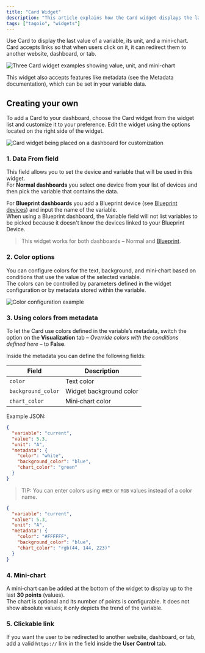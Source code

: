 ```yaml
---
title: "Card Widget"
description: "This article explains how the Card widget displays the latest value of a variable with its unit and a mini-chart, and how to add and customize the Card widget on a dashboard. It also notes that the widget supports variable metadata."
tags: ["tagoio", "widgets"]
---
```

Use Card to display the last value of a variable, its unit, and a mini‑chart. Card accepts links so that when users click on it, it can redirect them to another website, dashboard, or tab.

![Three Card widget examples showing value, unit, and mini-chart](/docs_imagem/tagoio/card-widget-2.gif)

This widget also accepts features like metadata (see the Metadata documentation), which can be set in your variable data.

## Creating your own

To add a Card to your dashboard, choose the Card widget from the widget list and customize it to your preference. Edit the widget using the options located on the right side of the widget.

![Card widget being placed on a dashboard for customization](/docs_imagem/tagoio/card-widget-2.gif)

### 1. Data From field

This field allows you to set the device and variable that will be used in this widget.  
For **Normal dashboards** you select one device from your list of devices and then pick the variable that contains the data.

For **Blueprint dashboards** you add a Blueprint device (see [Blueprint devices](/docs/tagoio/devices/blueprint-devices-entities)) and input the name of the variable.  
When using a Blueprint dashboard, the Variable field will not list variables to be picked because it doesn't know the devices linked to your Blueprint Device.

> This widget works for both dashboards – Normal and [Blueprint](/docs/tagoio/dashboards/blueprint-dashboard).

### 2. Color options

You can configure colors for the text, background, and mini‑chart based on conditions that use the value of the selected variable.  
The colors can be controlled by parameters defined in the widget configuration or by metadata stored within the variable.

![Color configuration example](/docs_imagem/tagoio/card-widget-2.gif)

### 3. Using colors from metadata

To let the Card use colors defined in the variable’s metadata, switch the option on the **Visualization** tab – _Override colors with the conditions defined here_ – to **False**.

Inside the metadata you can define the following fields:

| Field | Description |
|-------|-------------|
| `color` | Text color |
| `background_color` | Widget background color |
| `chart_color` | Mini‑chart color |

Example JSON:

```json
{
  "variable": "current",
  "value": 5.3,
  "unit": "A",
  "metadata": {
    "color": "white",
    "background_color": "blue",
    "chart_color": "green"
  }
}
```

> TIP: You can enter colors using `#HEX` or `RGB` values instead of a color name.

```json
{
  "variable": "current",
  "value": 5.3,
  "unit": "A",
  "metadata": {
    "color": "#FFFFFF",
    "background_color": "blue",
    "chart_color": "rgb(44, 144, 223)"
  }
}
```

### 4. Mini‑chart

A mini‑chart can be added at the bottom of the widget to display up to the last **30 points** (values).  
The chart is optional and its number of points is configurable. It does not show absolute values; it only depicts the trend of the variable.

### 5. Clickable link

If you want the user to be redirected to another website, dashboard, or tab, add a valid `https://` link in the field inside the **User Control** tab.